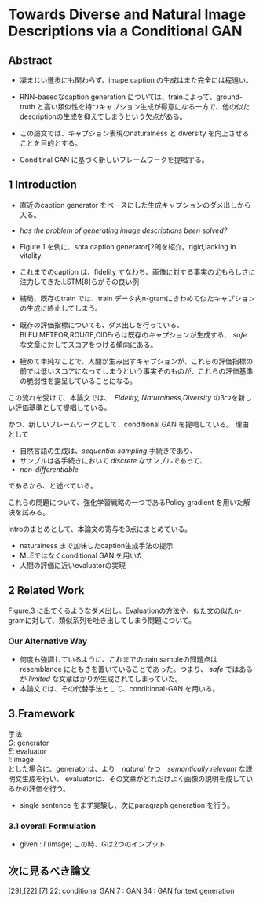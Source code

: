 # Towards Diverse and Natural Image Descriptions via a Conditional GAN

## Abstract

* 凄まじい進歩にも関わらず、imape caption の生成はまた完全には程遠い。

* RNN-basedなcaption generation については、trainによって、ground-truth と高い類似性を持つキャプション生成が得意になる一方で、他の似たdescriptionの生成を抑えてしまうという欠点がある。

* この論文では、キャプション表現のnaturalness と diversity を向上させることを目的とする。

* Conditinal GAN に基づく新しいフレームワークを提唱する。

## 1 Introduction

* 直近のcaption generator をベースにした生成キャプションのダメ出しから入る。

* *has the problem
of generating image descriptions been solved?*

* Figure 1 を例に、sota caption generator[29]を紹介。rigid,lacking in vitality.

* これまでのcaption は、fidelity すなわち、画像に対する事実の尤もらしさに注力してきた.LSTM[8]らがその良い例

* 結局、既存のtrain では、train データ内n-gramにきわめて似たキャプションの生成に終止してしまう。

* 既存の評価指標についても、ダメ出しを行っている、BLEU,METEOR,ROUGE,CIDErらは既存のキャプションが生成する、 *safe* な文章に対してスコアをつける傾向にある。

* 極めて単純なことで、人間が生み出すキャプションが、これらの評価指標の前では低いスコアになってしまうという事実そのものが、これらの評価基準の脆弱性を露呈していることになる。

この流れを受けて、本論文では、　*FIdelity, Naturalness,Diversity* の3つを新しい評価基準として提唱している。

かつ、新しいフレームワークとして、conditional GAN を提唱している。
理由として
 * 自然言語の生成は、*sequential sampling* 手続きであり、
 * サンプルは各手続きにおいて *discrete* なサンプルであって、　
 * *non-differentiable*

であるから、と述べている。

これらの問題について、強化学習戦略の一つであるPolicy gradient を用いた解決を試みる。

Introのまとめとして、本論文の寄与を3点にまとめている。

* naturalness まで加味したcaption生成手法の提示
* MLEではなくconditional GAN を用いた
* 人間の評価に近いevaluatorの実現

## 2 Related Work
 Figure.3 に出てくるようなダメ出し。Evaluationの方法や、似た文の似たn-gramに対して、類似系列を吐き出してしまう問題について。

### Our Alternative Way
 * 何度も強調しているように、これまでのtrain sampleの問題点は　resemblance にともきを置いていることであった。つまり、 *safe* ではあるが *limited* な文章ばかりが生成されてしまっていた。
 * 本論文では、その代替手法として、conditional-GAN を用いる。


## 3.Framework
手法 \
  $G$: generator \
  $E$: evaluator\
  $I$: image \
  とした場合に、generatorは、より　*natural* かつ　*semantically  relevant* な説明文生成を行い、 evaluatorは、その文章がどれだけよく画像の説明を成しているかの評価を行う。

* single sentence をまず実験し、次にparagraph generation を行う。

### 3.1 overall Formulation
 * given : $I$ (image)
  この時、$G$は2つのインプット



## 次に見るべき論文
[29],[22],[7]
22: conditional GAN
7 : GAN
34 : GAN for text generation
